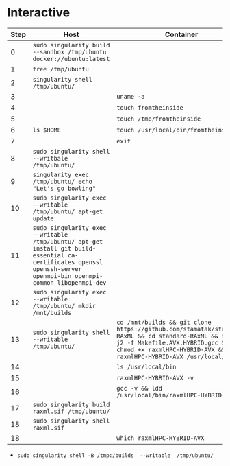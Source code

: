 # Interactive

Step  |  Host                                                                   | Container
------|-------------------------------------------------------------------------|-----------
0     | `sudo singularity build --sandbox /tmp/ubuntu docker://ubuntu:latest`   |
1     | `tree /tmp/ubuntu`                                                      |
2     | `singularity shell /tmp/ubuntu/`                                        |
3     |                                                                         | `uname -a`
4     |                                                                         | `touch fromtheinside`
5     |                                                                         | `touch /tmp/fromtheinside`
6     | `ls $HOME`                                                              | `touch /usr/local/bin/fromtheinside`
7     |                                                                         | `exit`
8     | `sudo singularity shell --writbale  /tmp/ubuntu/`                      |
9     | `singularity exec  /tmp/ubuntu/ echo "Let's go bowling"`                |
10    | `sudo singularity exec --writable  /tmp/ubuntu/ apt-get update`         |
11    | `sudo singularity exec --writable  /tmp/ubuntu/ apt-get install git build-essential ca-certificates openssl openssh-server openmpi-bin openmpi-common libopenmpi-dev`|
12    | `sudo singularity exec  --writable  /tmp/ubuntu/ mkdir  /mnt/builds`    |
13    | `sudo singularity shell   --writable  /tmp/ubuntu/`                     | `cd /mnt/builds && git clone https://github.com/stamatak/standard-RAxML && cd standard-RAxML && make -j2 -f Makefile.AVX.HYBRID.gcc && chmod +x raxmlHPC-HYBRID-AVX && mv raxmlHPC-HYBRID-AVX /usr/local/bin`
14    |                                                                         | `ls /usr/local/bin`
15    |                                                                         | `raxmlHPC-HYBRID-AVX -v`
16    |                                                                         | `gcc -v && ldd /usr/local/bin/raxmlHPC-HYBRID-AVX`
17    | `sudo singularity build raxml.sif /tmp/ubuntu/`                         |
18    | `sudo singularity shell raxml.sif`                                      |
18    |                                                                         | `which raxmlHPC-HYBRID-AVX`

- `sudo singularity shell -B /tmp:/builds  --writable  /tmp/ubuntu/`

#
